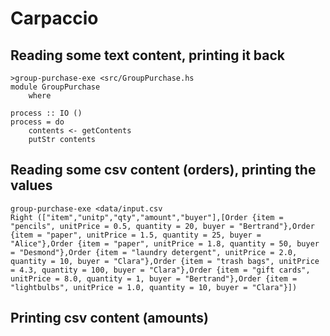 # Carpaccio
## Reading some text content, printing it back
```
>group-purchase-exe <src/GroupPurchase.hs
module GroupPurchase
    where

process :: IO ()
process = do
    contents <- getContents
    putStr contents
```

## Reading some csv content (orders), printing the values
```
group-purchase-exe <data/input.csv
Right (["item","unitp","qty","amount","buyer"],[Order {item = "pencils", unitPrice = 0.5, quantity = 20, buyer = "Bertrand"},Order {item = "paper", unitPrice = 1.5, quantity = 25, buyer = "Alice"},Order {item = "paper", unitPrice = 1.8, quantity = 50, buyer = "Desmond"},Order {item = "laundry detergent", unitPrice = 2.0, quantity = 10, buyer = "Clara"},Order {item = "trash bags", unitPrice = 4.3, quantity = 100, buyer = "Clara"},Order {item = "gift cards", unitPrice = 8.0, quantity = 1, buyer = "Bertrand"},Order {item = "lightbulbs", unitPrice = 1.0, quantity = 10, buyer = "Clara"}])
```

## Printing csv content (amounts)

